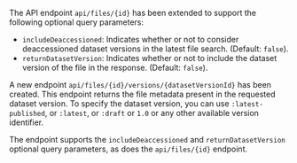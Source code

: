 The API endpoint `api/files/{id}` has been extended to support the following optional query parameters:

- `includeDeaccessioned`: Indicates whether or not to consider deaccessioned dataset versions in the latest file search. (Default: `false`).
- `returnDatasetVersion`: Indicates whether or not to include the dataset version of the file in the response. (Default: `false`).

A new endpoint `api/files/{id}/versions/{datasetVersionId}` has been created. This endpoint returns the file metadata present in the requested dataset version. To specify the dataset version, you can use ``:latest-published``, or ``:latest``, or ``:draft`` or ``1.0`` or any other available version identifier.

The endpoint supports the `includeDeaccessioned` and `returnDatasetVersion` optional query parameters, as does the `api/files/{id}` endpoint.
